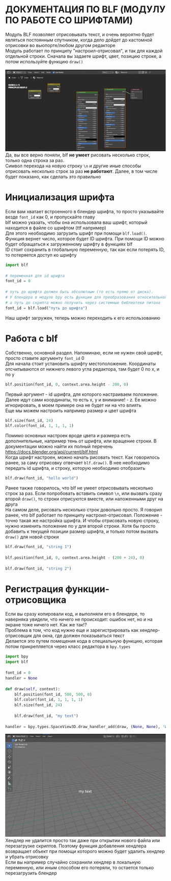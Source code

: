 # ДОКУМЕНТАЦИЯ ПО BLF (МОДУЛУ ПО РАБОТЕ СО ШРИФТАМИ) <br />
Модуль BLF позволяет отрисовывать текст, и очень вероятно будет являться постоянным спутником, когда дело дойдет до кастомной отрисовки во вьюпорте/любом другом редакторе
<br />
Модуль работает по принципу "настроил-отрисовал", и так для каждой отдельной строки. Сначала вы задаете шрифт, цвет, позицию строке, а потом используйте функцию ```draw()```
<br />
<br />
![](https://github.com/sanya-2005/Blender-Code-Examples/blob/main/images/blf.png)
<br />
Да, вы все верно поняли, blf **не умеет** рисовать несколько строк, только одна строка за раз.
<br />
Символ перехода на новую строку `\n` и другие иные способы отрисовать несколько строк за раз **не работают**. Далее, в том числе будет показано, как сделать это правильно

# Инициализация шрифта
Если вам хватает встроенного в блендер шрифта, то просто указывайте везде `font_id` как 0, и пропускайте главу
<br />
blf можно указать, чтобы она использовала ваш шрифт, который находится в файле со шрифтом (ttf например)
<br />
Для этого необходимо загрузить шрифт при помощи `blf.load()`. Функция вернет число, которое будет ID шрифта. При помощи ID можно будет обращаться к загруженному шрифту в функциях blf
<br />
ID стоит сохранить в глобальную переменную, так как если потерять ID, то потеряется доступ ко шрифту
<br />
```python
import blf

# переменная для id шрифта
font_id = 0

# путь до шрифта должен быть абсолютным (то есть прямо от диска). 
# У блендера в модуле bpy есть функции для преобразования относительного пути от текущего blend файла в абсолютный путь
# а путь до скрипта можно получить через системные библиотеки питона
font_id = blf.load("путь до шрифта")
```
Наш шрифт загружен, теперь можно переходить к его использованию

# Работа с blf
Собственно, основной раздел. Напоминаю, если не нужен свой шрифт, просто ставите аргументу `font_id` 0
<br />
Для начала стоит установить шрифту местоположение. Координаты отсчитываются от нижнего левого угла редактора, там будет 0 по x, и по y
```python
blf.position(font_id, 0, context.area.height - 200, 0)
```
Первый аргумент - id шрифта, для которого настраиваем положение. Далее идут сами координаты, то есть x, y и внимание! - z. Ее можно игнорировать, в моем примере она не будет ни на что влиять
<br />
Еще мы можем настроить например размер и цвет шрифта
```python
blf.size(font_id, 24)
blf.color(font_id, 1, 1, 1, 1)
```
Помимо основных настроек вроде цвета и размера есть дополнительные, например тень от шрифта, или вращение строки. В документации можно найти их полный перечень https://docs.blender.org/api/current/blf.html
<br /> 
Когда шрифт настроен, можно начать рисовать текст. Как говорилось ранее, за саму отрисовку отвечает `blf.draw()`. В нее необходимо передать id шрифта, и строку, которую необходимо отобразить
```python
blf.draw(font_id, "hello world")
```
Ранее также говорилось, что blf не умеет отрисовывать несколько строк за раз. Если попробовать вставить символ `\n`, или вызвать сразу второй `draw()`, то строки отрисуются вместе, или наложенными друг на друга
<br />
На самом деле, рисовать несколько строк довольно просто. Я говорил ранее, что blf работает по принципу настроил-отрисовал. Положение - точно такая же настройка шрифта. И чтобы отрисовать новую строку, нужно изменить положение по y для второй строки. Хотя бы просто добавить к текущей позиции размер шрифта, и только потом вызвать `draw()` для новой строки
```python
blf.draw(font_id, "string 1")

blf.position(font_id, 0, context.area.height - (200 + 24), 0)

blf.draw(font_id, "string 2")
```
# Регистрация функции-отрисовщика
Если вы сразу копировали код, и выполняли его в блендере, то наверняка увидели, что ничего не происходит: ошибок нет, но и на экране тоже ничего нет. Как же так!?
<br /> 
Проблема в том, что код нужно еще и зарегистрировать как хендлер-отрисовщик для окна, где должен показываться текст
<br />
Делается это путем помещения кода в специальную функцию, которая потом прикрепляется через класс редактора в `bpy.types`
```python
import bpy
import blf

font_id = 0
handler = None

def draw(self, context):
    blf.position(font_id, 500, 500, 0)
    blf.color(font_id, 1, 1, 1, 1)
    blf.size(font_id, 24)
    
    blf.draw(font_id, "my text")

handler = bpy.types.SpaceView3D.draw_handler_add(draw, (None, None), 'WINDOW', 'POST_PIXEL')
```
![результат](https://github.com/sanya-2005/Blender-Code-Examples/blob/main/images/blf_example.png)
Хендлер не удалится просто так даже при открытии нового файла или перезагрузке скриптов. Поэтому функция добавления хендлера возвращает объект при помощи которого можно будет удалить хендлер и убрать отрисовку
<br />
Если вы например случайно сохранили хендлер в локальную переменную, или иным способом его потеряли, то остается только перезагрузить блендер



